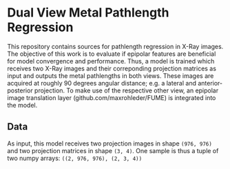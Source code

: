 # Dual View Metal Pathlength Regression

This repository contains sources for pathlength regression in X-Ray images. 
The objective of this work is to evaluate if epipolar features are beneficial for model convergence and performance.
Thus, a model is trained which receives two X-Ray images and their correponding projection matrices as input and outputs the metal pathlengths in both views.
These images are acquired at roughly 90 degrees angular distance; e.g. a lateral and anterior-posterior projection.
To make use of the respective other view, an epipolar image translation layer (github.com/maxrohleder/FUME) is integrated into the model.

## Data

As input, this model receives two projection images in shape `(976, 976)` and two projection matrices in shape `(3, 4)`. 
One sample is thus a tuple of two numpy arrays: `((2, 976, 976), (2, 3, 4))`
